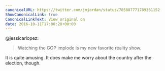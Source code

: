 ```yaml
---
canonicalURL: https://twitter.com/jmjordan/status/785887771789361152
ShowCanonicalLink: true
CanonicalLinkText: View original on
date: 2016-10-11T17:00:20+00:00
---
```

@jessicarlopez:

> Watching the GOP implode is my new favorite reality show.

It is quite amusing. It does make me worry about the country after the election, though.